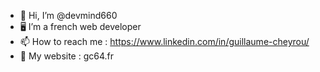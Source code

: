 - 👋 Hi, I’m @devmind660
- 🖥 I’m a french web developer
- 📫 How to reach me : https://www.linkedin.com/in/guillaume-cheyrou/
- 🔗 My website : gc64.fr

<!---
devmind660/devmind660 is a ✨ special ✨ repository because its `README.md` (this file) appears on your GitHub profile.
You can click the Preview link to take a look at your changes.
--->
